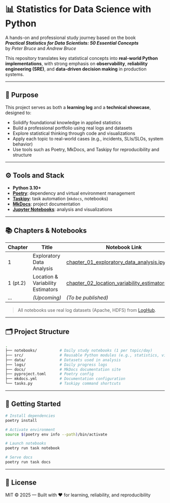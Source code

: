 # 📊 Statistics for Data Science with Python

A hands-on and professional study journey based on the book  
**_Practical Statistics for Data Scientists: 50 Essential Concepts_**  
by *Peter Bruce* and *Andrew Bruce*

This repository translates key statistical concepts into **real-world Python implementations**, with strong emphasis on **observability**, **reliability engineering (SRE)**, and **data-driven decision making** in production systems.

---

## 🎯 Purpose

This project serves as both a **learning log** and a **technical showcase**, designed to:
- Solidify foundational knowledge in applied statistics
- Build a professional portfolio using real logs and datasets
- Explore statistical thinking through code and visualizations
- Apply each topic to real-world cases (e.g., incidents, SLIs/SLOs, system behavior)
- Use tools such as Poetry, MkDocs, and Taskipy for reproducibility and structure

---

## ⚙️ Tools and Stack

- **Python 3.10+**
- **[Poetry](https://python-poetry.org/)**: dependency and virtual environment management
- **[Taskipy](https://pypi.org/project/taskipy/)**: task automation (`mkdocs`, notebooks)
- **[MkDocs](https://www.mkdocs.org/)**: project documentation
- **[Jupyter Notebooks](https://jupyter.org/)**: analysis and visualizations

---

## 📚 Chapters & Notebooks

| Chapter | Title                                         | Notebook Link |
|---------|-----------------------------------------------|----------------|
| 1       | Exploratory Data Analysis                     | [chapter_01_exploratory_data_analysis.ipynb](notebooks/1.1_exploratory_data_analysis.ipynb) |
| 1 (pt.2)| Location & Variability Estimators             | [chapter_02_location_variability_estimators.ipynb](notebooks/1.2_location_variability_estimators.ipynb) |
| ...     | *(Upcoming)*                                  | *(To be published)* |

> All notebooks use real log datasets (Apache, HDFS) from [LogHub](https://github.com/logpai/loghub).


---

## 🗂️ Project Structure

```bash
.
├── notebooks/          # Daily study notebooks (1 per topic/day)
├── src/                # Reusable Python modules (e.g., statistics, visuals)
├── data/               # Datasets used in analysis
├── logs/               # Daily progress logs
├── docs/               # MkDocs documentation site
├── pyproject.toml      # Poetry config
├── mkdocs.yml          # Documentation configuration
└── tasks.py            # Taskipy command shortcuts
```

---

## 🚀 Getting Started

```bash
# Install dependencies
poetry install

# Activate environment
source $(poetry env info --path)/bin/activate

# Launch notebooks
poetry run task notebook

# Serve docs
poetry run task docs
```

---

## 📄 License

MIT © 2025 — Built with ♥ for learning, reliability, and reproducibility

